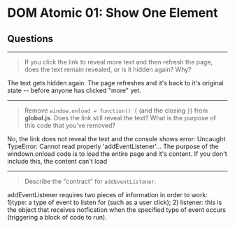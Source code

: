 # DOM Atomic 01: Show One Element

## Questions

---

> If you click the link to reveal more text and then refresh the page, does the text remain revealed, or is it hidden again? Why?

The text gets hidden again. The page refreshes and it's back to it's original state -- before anyone has clicked "more" yet.

---

> Remove `window.onload = function() {` (and the closing `}`) from **global.js**. Does the link still reveal the text? What is the purpose of this code that you've removed?

No, the link does not reveal the text and the console shows error: Uncaught TypeError: Cannot read properly 'addEventListener'... The purpose of the windown.onload code is to load the entire page and it's content. If you don't include this, the content can't load

---

> Describe the "contract" for `addEventListener`.

addEventListener requires two pieces of information in order to work: 1)type: a type of event to listen for (such as a user click); 2) listener: this is the object that receives notfication when the specified type of event occurs (triggering a block of code to run). 